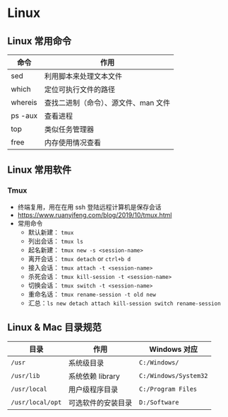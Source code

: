 # Linux

## Linux 常用命令

| 命令    | 作用                                 |
| ------- | ------------------------------------ |
| sed     | 利用脚本来处理文本文件               |
| which   | 定位可执行文件的路径                 |
| whereis | 查找二进制（命令）、源文件、man 文件 |
| ps -aux | 查看进程                             |
| top     | 类似任务管理器                       |
| free    | 内存使用情况查看                     |

## Linux 常用软件

### Tmux

- 终端复用，用在在用 ssh 登陆远程计算机是保存会话
- <https://www.ruanyifeng.com/blog/2019/10/tmux.html>
- 常用命令
  - 默认新建： `tmux`
  - 列出会话： `tmux ls`
  - 起名新建： `tmux new -s <session-name>`
  - 离开会话： `tmux detach` or `ctrl+b d`
  - 接入会话： `tmux attach -t <session-name>`
  - 杀死会话： `tmux kill-session -t <session-name>`
  - 切换会话： `tmux switch -t <session-name>`
  - 重命名话： `tmux rename-session -t old new`
  - 汇总：`ls new detach attach kill-session switch rename-session`

## Linux & Mac 目录规范

| 目录             | 作用               | Windows 对应          |
| ---------------- | ------------------ | --------------------- |
| `/usr`           | 系统级目录         | `C:/Windows/`         |
| `/usr/lib`       | 系统依赖 library   | `C:/Windows/System32` |
| `/usr/local`     | 用户级程序目录     | `C:/Program Files`    |
| `/usr/local/opt` | 可选软件的安装目录 | `D:/Software`         |
